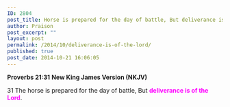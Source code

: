 ```yaml
---
ID: 2804
post_title: Horse is prepared for the day of battle, But deliverance is of the Lord
author: Praison
post_excerpt: ""
layout: post
permalink: /2014/10/deliverance-is-of-the-lord/
published: true
post_date: 2014-10-21 16:06:05
---
```

<strong>Proverbs 21:31</strong>
<strong> New King James Version (NKJV)</strong>

31 The horse is prepared for the day of battle,
But <span style="color: #ff00ff;"><strong>deliverance is of the Lord</strong></span>.